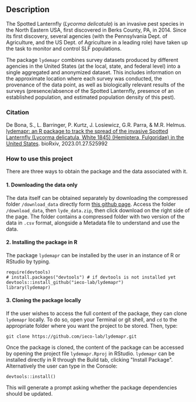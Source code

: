 ## Description

The Spotted Lanternfly (*Lycorma delicatula*) is an invasive pest species in the North Eastern USA, first discovered in Berks County, PA, in 2014. Since its first discovery, several agencies (with the Pennsylvania Dept. of Agriculture, and the US Dept. of Agriculture in a leading role) have taken up the task to monitor and control SLF populations.

The package `lydemapr` combines survey datasets produced by different agencies in the United States (at the local, state, and federal level) into a single aggregated and anonymized dataset. This includes information on the approximate location where each survey was conducted, the provenance of the data point, as well as biologically relevant results of the surveys (presence/absence of the Spotted Lanternfly, presence of an established population, and estimated population density of this pest).

### Citation
De Bona, S., L. Barringer, P. Kurtz, J. Losiewicz, G.R. Parra, & M.R. Helmus. [lydemapr: an R package to track the spread of the invasive Spotted Lanternfly (Lycorma delicatula, White 1845) (Hemiptera, Fulgoridae) in the United States](https://www.biorxiv.org/content/10.1101/2023.01.27.525992v1). bioRxiv, 2023.01.27.525992

### How to use this project

There are three ways to obtain the package and the data associated with it.

#### 1. Downloading the data only

The data itself can be obtained separately by downloading the compressed folder `/download_data` directly form [this github page](https://github.com/ieco-lab/lydemap). Access the folder `/download_data`, then `lyde_data.zip`, then click download on the right side of the page. The folder contains a compressed folder with two version of the data in `.csv` format, alongside a Metadata file to understand and use the data.

#### 2. Installing the package in R

The package `lydemapr` can be installed by the user in an instance of R or RStudio by typing.

```
require(devtools)
# install.packages("devtools") # if devtools is not installed yet
devtools::install_github("ieco-lab/lydemapr")
library(lydemapr)
```

#### 3. Cloning the package locally

If the user wishes to access the full content of the package, they can clone `lydemapr` locally.
To do so, open your Terminal or git shell, and `cd` to the appropriate folder where you want the project to be stored. Then, type: 

```
git clone https://github.com/ieco-lab/lydemapr.git
```

Once the package is cloned, the content of the package can be accessed by opening the project file `lydemapr.Rproj` in RStudio. `lydemapr` can be installed directly in R through the Build tab, clicking "Install Package". Alternatively the user can type in the Console:

```
devtools::install()
```

This will generate a prompt asking whether the package dependencies should be updated.
